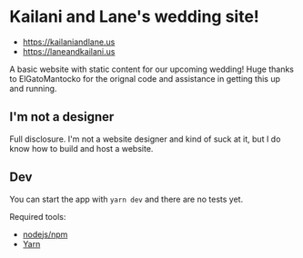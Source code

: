 # Kailani and Lane's wedding site!

- https://kailaniandlane.us
- https://laneandkailani.us

A basic website with static content for our upcoming wedding! Huge thanks to ElGatoMantocko for the orignal code and assistance in getting this up and running.

## I'm not a designer

Full disclosure. I'm not a website designer and kind of suck at it, but I do know how to build and host a website. 

## Dev

You can start the app with `yarn dev` and there are no tests yet.

Required tools:

- [nodejs/npm](https://nodejs.org/en/download/package-manager/)
- [Yarn](https://classic.yarnpkg.com/en/)
